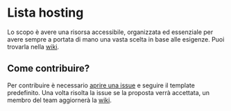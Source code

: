 # Lista hosting
Lo scopo è avere una risorsa accessibile, organizzata ed essenziale per avere sempre a portata di mano una vasta scelta in base alle esigenze. Puoi trovarla nella [wiki](https://github.com/WebDeveloperItaliani/hosting-list/wiki).

## Come contribuire?
Per contribuire è necessario [aprire una issue](https://github.com/WebDeveloperItaliani/hosting-list/issues/new) e seguire il template predefinito.
Una volta risolta la issue se la proposta verrà accettata, un membro del team aggiornerà la [wiki](https://github.com/WebDeveloperItaliani/hosting-list/wiki).
